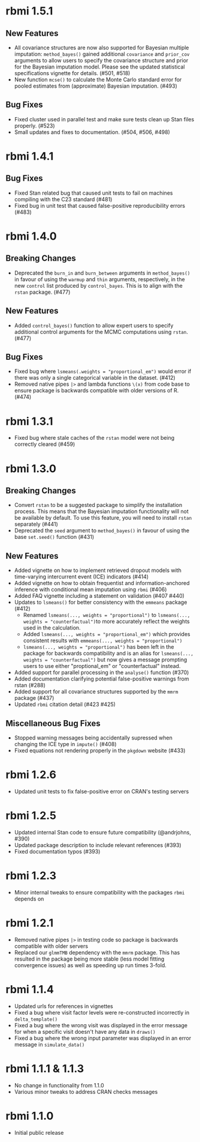 # rbmi 1.5.1

## New Features

* All covariance structures are now also supported for Bayesian multiple imputation: `method_bayes()` gained additional `covariance` and `prior_cov` arguments to allow users to specify the covariance structure and prior for the Bayesian imputation model. Please see the updated statistical specifications vignette for details. (#501, #518)
* New function `mcse()` to calculate the Monte Carlo standard error for pooled estimates from (approximate) Bayesian imputation. (#493)

## Bug Fixes

* Fixed cluster used in parallel test and make sure tests clean up Stan files properly. (#523)
* Small updates and fixes to documentation. (#504, #506, #498)

# rbmi 1.4.1

## Bug Fixes

* Fixed Stan related bug that caused unit tests to fail on machines compiling with the C23 standard (#481)
* Fixed bug in unit test that caused false-positive reproducibility errors (#483)

# rbmi 1.4.0

## Breaking Changes

* Deprecated the `burn_in` and `burn_between` arguments in `method_bayes()` in favour of using the `warmup` and `thin` arguments, respectively, in the new `control` list produced by `control_bayes`. This is to align with the `rstan` package. (#477)

## New Features

* Added `control_bayes()` function to allow expert users to specify additional control arguments for the MCMC computations using `rstan`. (#477)

## Bug Fixes

* Fixed bug where `lsmeans(.weights = "proportional_em")` would error if there was only a single categorical variable in the dataset. (#412)
* Removed native pipes `|>` and lambda functions `\(x)` from code base to ensure package is backwards compatible with older versions of R. (#474)

# rbmi 1.3.1

* Fixed bug where stale caches of the `rstan` model were not being correctly cleared (#459)

# rbmi 1.3.0

## Breaking Changes

* Convert `rstan` to be a suggested package to simplify the installation process. This means that the Bayesian imputation functionality will not be available by default. To use this feature, you will need to install `rstan` separately (#441)
* Deprecated the `seed` argument to `method_bayes()` in favour of using the base `set.seed()` function (#431)

## New Features

* Added vignette on how to implement retrieved dropout models with time-varying intercurrent event (ICE) indicators (#414)
* Added vignette on how to obtain frequentist and information-anchored inference with conditional mean imputation using `rbmi` (#406)
* Added FAQ vignette including a statement on validation (#407 #440)
* Updates to `lsmeans()` for better consistency with the `emmeans` package (#412)
    * Renamed `lsmeans(..., weights = "proportional")` to `lsmeans(..., weights = "counterfactual")`to more accurately reflect the weights used in the calculation.
    * Added `lsmeans(..., weights = "proportional_em")` which provides consistent results with `emmeans(..., weights = "proportional")`
    * `lsmeans(..., weights = "proportional")` has been left in the package for backwards compatibility and is an alias for `lsmeans(..., weights = "counterfactual")` but now gives
    a message prompting users to use either "proptional_em" or "counterfactual" instead.
* Added support for parallel processing in the `analyse()` function (#370)
* Added documentation clarifying potential false-positive warnings from rstan (#288)
* Added support for all covariance structures supported by the `mmrm` package (#437)
* Updated `rbmi` citation detail (#423 #425)

## Miscellaneous Bug Fixes

* Stopped warning messages being accidentally supressed when changing the ICE type in `impute()` (#408)
* Fixed equations not rendering properly in the `pkgdown` website (#433) 

# rbmi 1.2.6

* Updated unit tests to fix false-positive error on CRAN's testing servers

# rbmi 1.2.5

* Updated internal Stan code to ensure future compatibility (@andrjohns, #390)
* Updated package description to include relevant references (#393)
* Fixed documentation typos (#393)

# rbmi 1.2.3

* Minor internal tweaks to ensure compatibility with the packages `rbmi` depends on

# rbmi 1.2.1

* Removed native pipes `|>` in testing code so package is backwards compatible with older servers
* Replaced our `glmmTMB` dependency with the `mmrm` package. This has resulted in the package being more stable (less model fitting convergence issues) as well as speeding up run times 3-fold. 

# rbmi 1.1.4

* Updated urls for references in vignettes
* Fixed a bug where visit factor levels were re-constructed incorrectly in `delta_template()`
* Fixed a bug where the wrong visit was displayed in the error message for when a specific visit doesn't have any data in `draws()`
* Fixed a bug where the wrong input parameter was displayed in an error message in `simulate_data()`
  
# rbmi 1.1.1 & 1.1.3
 
* No change in functionality from 1.1.0
* Various minor tweaks to address CRAN checks messages
  
# rbmi 1.1.0
  
* Initial public release
